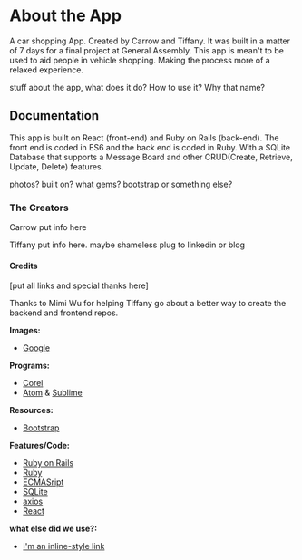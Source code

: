 # About the App

A car shopping App. Created by Carrow and Tiffany. It was built in a matter of 7 days for a final project at General Assembly. This app is mean't to be used to aid people in vehicle shopping. Making the process more of a relaxed experience.

stuff about the app, what does it do? How to use it? Why that name?


## Documentation
This app is built on React (front-end) and Ruby on Rails (back-end). The front end is coded in ES6 and the back end is coded in Ruby. With a SQLite Database that supports a Message Board and other CRUD(Create, Retrieve, Update, Delete) features.

photos? built on? what gems? bootstrap or something else?


### The Creators
Carrow
put info here


Tiffany
put info here. maybe shameless plug to linkedin or blog


#### Credits
[put all links and special thanks here]

Thanks to Mimi Wu for helping Tiffany go about a better way to create the backend and frontend repos.

**Images:**
+ [Google](https://www.google.com)

**Programs:**
+ [Corel](https://www.corel.com)
+ [Atom](https://www.corel.com) &  [Sublime](https://www.corel.com)


**Resources:**
+ [Bootstrap](https://react-bootstrap.github.io)

**Features/Code:**
+ [Ruby on Rails](http://rubyonrails.org/)
+ [Ruby](https://www.ruby-lang.org/en/)
+ [ECMASript](http://es6-features.org/)
+ [SQLite](https://sqlite.org/)
+ [axios](https://www.npmjs.com/package/axios)
+ [React](https://facebook.github.io/react/)




**what else did we use?:**
+ [I'm an inline-style link](https://www.google.com)
